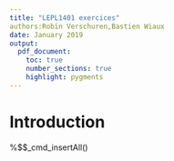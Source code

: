 ```yaml
---
title: "LEPL1401 exercices"
authors:Robin Verschuren,Bastien Wiaux
date: January 2019
output:
  pdf_document:
    toc: true
    number_sections: true
    highlight: pygments
---
```


# Introduction

%$$_cmd_insertAll()
